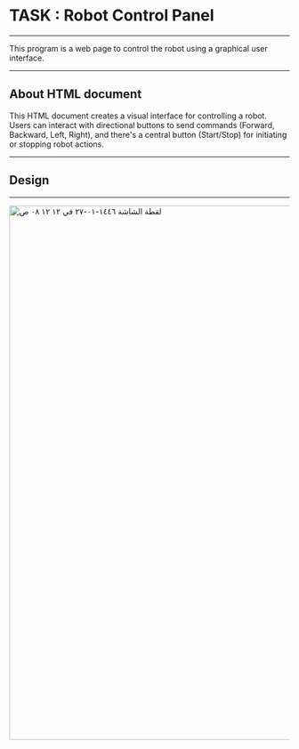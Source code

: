 # TASK : Robot Control Panel
*************
This program is a web page to control the robot using a graphical user interface.
******

## About HTML document
This HTML document creates a visual interface for controlling a robot. Users can interact with directional buttons to send commands (Forward, Backward, Left, Right), and there's a central button (Start/Stop) for initiating or stopping robot actions. 
*****
## Design 
*********
<img width="961" alt="‏لقطة الشاشة ١٤٤٦-٠١-٢٧ في ١٢ ١٢ ٠٨ ص" src="https://github.com/user-attachments/assets/eeb27464-682d-4ab7-9905-96a182a42af4">
